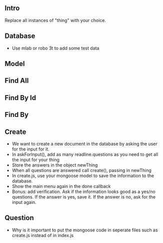 <!-- ## Setup
* Fork, Clone, npm install mongoose -->

## Intro
<!-- We want to build a console app that will allow a user to provide input and save it to a database. The user must also be able to retrieve information to view it.

We are going to use readline to accept information from the user so we need to be comfortable using this tool.

The user will be presented with a menu with a number representing the options. When the user enters the number and hits enter, your code needs to execute the appropriate task.

Decide what "thing" you want your app to represent. We will keep it simple and only input information for one "thing". products, students, vehicles..etc. -->

Replace all instances of "thing" with your choice.


## Database
<!-- * Make sure you have a database setup in mlab
* Use mongoose to connect to it in index.js
* Decide on what your collection is going to be -->
* Use mlab or robo 3t to add some test data


## Model
<!-- * Create a model folder and a model file for whatever "thing" you have choosen
* Create a mongoose schema and model with at least 3 properties -->

## Find All
<!-- * In find-all.js, use the mongoose model.find() to retrieve all things from the database. Call done() passing in the data array.
* In findAllThings(), in the done callback, loop the data array and console.log out each item in a user friendly manner, don't console.log the entire array
* Then display the main menu again
* Bonus: only show 5 items at a time and have the user hit enter to page to the next 5 items. -->

## Find By Id
<!-- * In find-by-id.js, use the model.findById() to retrieve one thing by id. Call the done() callback, passing in the one thing.
* In findThingById, in the done callback, console log out the thing in a user friendly way
* Then display the main menu again -->

## Find By
<!-- * In find-by.js, use the model.find() to retrieve one thing by a certain property depending on what your thing is. Call the done() callback passing in the one thing
* In findThing(), in the done callback, console log out the thing in a user friendly way
* Then display the main menu again -->

## Create
* We want to create a new document in the database by asking the user for the input for it.
* In askForInput(), add as many readline.questions as you need to get all the input for your thing
* Store the answers in the object newThing
* When all questions are answered call create(), passing in newThing
* In create.js, use your mongoose model to save the information to the database.
* Show the main menu again in the done callback
* Bonus: add verification. Ask if the information looks good as a yes/no questions. If the answer is yes, save it. If the answer is no, ask for the input again.

## Question
* Why is it important to put the mongoose code in seperate files such as create.js instead of in index.js
